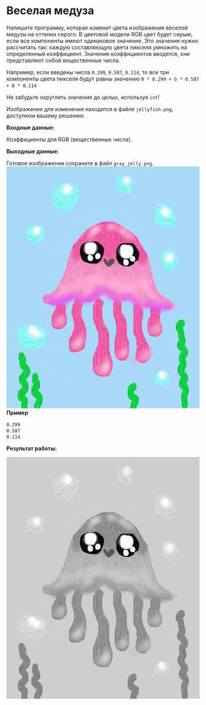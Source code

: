 # Веселая медуза

Напишите программу, которая изменит цвета изображения веселой медузы на оттенки серого. В цветовой модели RGB цвет будет серым, если все компоненты имеют одинаковое значение. Это значение нужно рассчитать так: каждую составляющую цвета пикселя умножить на определенный коэффициент. Значения коэффициентов вводятся, они представляют собой вещественные числа.

Например, если введены числа `0.299`, `0.587`, `0.114`, то все три компоненты цвета пикселя будут равны значению `R * 0.299 + G * 0.587 + B * 0.114`

Не забудьте округлить значения до целых, используя `int`!

Изображение для изменения находится в файле `jellyfish.png`, доступном вашему решению.

**Входные данные:**

Коэффициенты для RGB (вещественные числа).

**Выходные данные:**

Готовое изображение сохраните в файл `gray_jelly.png`.
![alt text](image.png)
**Пример**

```
0.299
0.587
0.114
```

**Результат работы:**

![alt text](image-1.png)